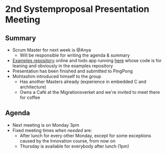 # 2nd Systemproposal Presentation Meeting

## Summary

- Scrum Master for next week is @Anya
   - Will be responsible for writing the agenda & summary
- [Examples repository](https://github.com/sep007/php-examples) online and todo app running [here](http://todo.tdeekens.name) whose code is for leaning and obviously in the examples repository
- Presentation has been finished and submitted to PingPong
- Mohtashim introduced himself to the group
   - Has another Masters already (experience in embedded C and architecture)
   - Owns a Café at the Migrationsverket and we're invited to meet there for coffee

## Agenda

- Next meeting is on Monday 3pm
- Fixed meeting times *when needed* are:
   - After lunch for every other Monday, except for some exceptions caused by the Innovation course, from now on
   - Thursday is available for everybody after lunch (1pm)
